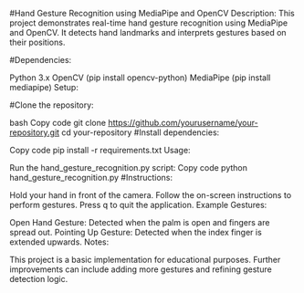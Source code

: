 
#Hand Gesture Recognition using MediaPipe and OpenCV
Description:
This project demonstrates real-time hand gesture recognition using MediaPipe and OpenCV. It detects hand landmarks and interprets gestures based on their positions.

#Dependencies:

Python 3.x
OpenCV (pip install opencv-python)
MediaPipe (pip install mediapipe)
Setup:

#Clone the repository:

bash
Copy code
git clone https://github.com/yourusername/your-repository.git
cd your-repository
#Install dependencies:

Copy code
pip install -r requirements.txt
Usage:

Run the hand_gesture_recognition.py script:
Copy code
python hand_gesture_recognition.py
#Instructions:

Hold your hand in front of the camera.
Follow the on-screen instructions to perform gestures.
Press q to quit the application.
Example Gestures:

Open Hand Gesture: Detected when the palm is open and fingers are spread out.
Pointing Up Gesture: Detected when the index finger is extended upwards.
Notes:

This project is a basic implementation for educational purposes.
Further improvements can include adding more gestures and refining gesture detection logic.

